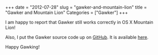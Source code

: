 +++
date = "2012-07-28"
slug = "gawker-and-mountain-lion"
title = "Gawker and Mountain Lion"
Categories = ["Gawker"]
+++

I am happy to report that Gawker still works correctly in OS X Mountain Lion!

Also, I put the Gawker source code up on [GitHub](http://github.com/). It is available [here](https://github.com/wnka/Gawker).

Happy Gawking!
